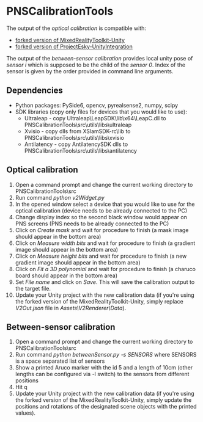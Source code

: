 # PNSCalibrationTools
The output of the *optical calibration* is compatible with:
- [forked version of MixedRealityToolkit-Unity](https://github.com/JurajVincur/MixedRealityToolkit-Unity/tree/PNS)
- [forked version of ProjectEsky-UnityIntegration](https://github.com/JurajVincur/ProjectEsky-UnityIntegration)

The output of the *between-sensor calibration* provides local unity pose of *sensor i* which is supposed to be the child of the *sensor 0*. Index of the sensor is given by the order provided in command line arguments.

## Dependencies
- Python packages: PySide6, opencv, pyrealsense2, numpy, scipy
- SDK libraries (copy only files for devices that you would like to use):
  - Ultraleap - copy Ultraleap\LeapSDK\lib\x64\LeapC.dll to PNSCalibrationTools\src\utils\libs\ultraleap
  - Xvisio - copy dlls from XSlamSDK-rc\lib to PNSCalibrationTools\src\utils\libs\xvisio
  - Antilatency - copy AntilatencySDK dlls to PNSCalibrationTools\src\utils\libs\antilatency
  
## Optical calibration
1. Open a command prompt and change the current working directory to PNSCalibrationTools\src
2. Run command *python v2Widget.py*
3. In the opened window select a device that you would like to use for the optical calibration (device needs to be already connected to the PC)
4. Change display index so the second black window would appear on PNS screens (PNS needs to be already connected to the PC)
5. Click on *Create mask* and wait for procedure to finish (a mask image should appear in the bottom area)
6. Click on *Measure width bits* and wait for procedure to finish (a gradient image should appear in the bottom area)
7. Click on *Measure height bits* and wait for procedure to finish (a new gradient image should appear in the bottom area)
8. Click on *Fit a 3D polynomial* and wait for procedure to finish (a charuco board should appear in the bottom area)
9. Set *File name* and click on *Save*. This will save the calibration output to the target file.
10. Update your Unity project with the new calibration data (if you're using the forked version of the MixedRealityToolkit-Unity, simply replace *V2Out.json* file in *Assets\V2Renderer\Data*).

## Between-sensor calibration
1. Open a command prompt and change the current working directory to PNSCalibrationTools\src
2. Run command *python betweenSensor.py -s SENSORS* where SENSORS is a space separated list of sensors
3. Show a printed Aruco marker with the id 5 and a length of 10cm (other lengths can be configured via -l switch) to the sensors from different positions
4. Hit q
5. Update your Unity project with the new calibration data (if you're using the forked version of the MixedRealityToolkit-Unity, simply update the positions and rotations of the designated scene objects with the printed values).
